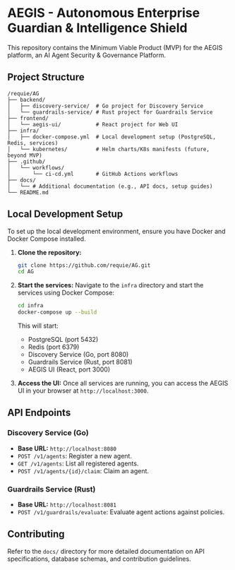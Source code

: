 # AEGIS - Autonomous Enterprise Guardian & Intelligence Shield

This repository contains the Minimum Viable Product (MVP) for the AEGIS platform, an AI Agent Security & Governance Platform.

## Project Structure

```
/requie/AG
├── backend/
│   ├── discovery-service/  # Go project for Discovery Service
│   └── guardrails-service/ # Rust project for Guardrails Service
├── frontend/
│   └── aegis-ui/           # React project for Web UI
├── infra/
│   ├── docker-compose.yml  # Local development setup (PostgreSQL, Redis, services)
│   └── kubernetes/         # Helm charts/K8s manifests (future, beyond MVP)
├── .github/
│   └── workflows/
│       └── ci-cd.yml       # GitHub Actions workflows
├── docs/
│   └── # Additional documentation (e.g., API docs, setup guides)
└── README.md
```

## Local Development Setup

To set up the local development environment, ensure you have Docker and Docker Compose installed.

1.  **Clone the repository:**
    ```bash
    git clone https://github.com/requie/AG.git
    cd AG
    ```

2.  **Start the services:**
    Navigate to the `infra` directory and start the services using Docker Compose:
    ```bash
    cd infra
    docker-compose up --build
    ```

    This will start:
    *   PostgreSQL (port 5432)
    *   Redis (port 6379)
    *   Discovery Service (Go, port 8080)
    *   Guardrails Service (Rust, port 8081)
    *   AEGIS UI (React, port 3000)

3.  **Access the UI:**
    Once all services are running, you can access the AEGIS UI in your browser at `http://localhost:3000`.

## API Endpoints

### Discovery Service (Go)

*   **Base URL:** `http://localhost:8080`
*   `POST /v1/agents`: Register a new agent.
*   `GET /v1/agents`: List all registered agents.
*   `POST /v1/agents/{id}/claim`: Claim an agent.

### Guardrails Service (Rust)

*   **Base URL:** `http://localhost:8081`
*   `POST /v1/guardrails/evaluate`: Evaluate agent actions against policies.

## Contributing

Refer to the `docs/` directory for more detailed documentation on API specifications, database schemas, and contribution guidelines.
